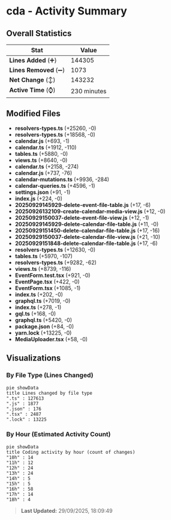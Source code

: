 # cda - Activity Summary 

## Overall Statistics

| Stat                   | Value                                                             |
| ---------------------- | ----------------------------------------------------------------- |
| **Lines Added** (➕)   | 144305                                          |
| **Lines Removed** (➖) | 1073                                        |
| **Net Change** (↕)    | 143232                |
| **Active Time** (⌚)   | 230 minutes |


## Modified Files
- **resolvers-types.ts** (+25260, -0)
- **resolvers-types.ts** (+18568, -0)
- **calendar.js** (+693, -1)
- **calendar.ts** (+1912, -110)
- **tables.ts** (+5880, -0)
- **views.ts** (+8640, -0)
- **calendar.ts** (+2158, -274)
- **calendar.js** (+737, -76)
- **calendar-mutations.ts** (+9936, -284)
- **calendar-queries.ts** (+4596, -1)
- **settings.json** (+91, -1)
- **index.js** (+224, -0)
- **20250929145929-delete-event-file-table.js** (+17, -6)
- **20250926132109-create-calendar-media-view.js** (+12, -0)
- **20250929150037-delete-event-file-view.js** (+12, -1)
- **20250929145929-delete-calendar-file-table.js** (+11, -0)
- **20250929151450-delete-calendar-file-table.js** (+17, -16)
- **20250929150037-delete-calendar-file-view.js** (+21, -10)
- **20250929151848-delete-calendar-file-table.js** (+17, -6)
- **resolvers-types.ts** (+12630, -0)
- **tables.ts** (+5970, -107)
- **resolvers-types.ts** (+9282, -62)
- **views.ts** (+8739, -116)
- **EventForm.test.tsx** (+921, -0)
- **EventPage.tsx** (+422, -0)
- **EventForm.tsx** (+1085, -1)
- **index.ts** (+202, -0)
- **graphql.ts** (+7019, -0)
- **index.ts** (+278, -1)
- **gql.ts** (+168, -0)
- **graphql.ts** (+5420, -0)
- **package.json** (+84, -0)
- **yarn.lock** (+13225, -0)
- **MediaUploader.tsx** (+58, -0)

## Visualizations

### By File Type (Lines Changed)

```mermaid
pie showData
title Lines changed by file type
".ts" : 127613
".js" : 1877
".json" : 176
".tsx" : 2487
".lock" : 13225
```

### By Hour (Estimated Activity Count)

```mermaid
pie showData
title Coding activity by hour (count of changes)
"10h" : 14
"11h" : 12
"12h" : 24
"13h" : 24
"14h" : 5
"15h" : 5
"16h" : 58
"17h" : 14
"18h" : 4
```


> **Last Updated:** 29/09/2025, 18:09:49